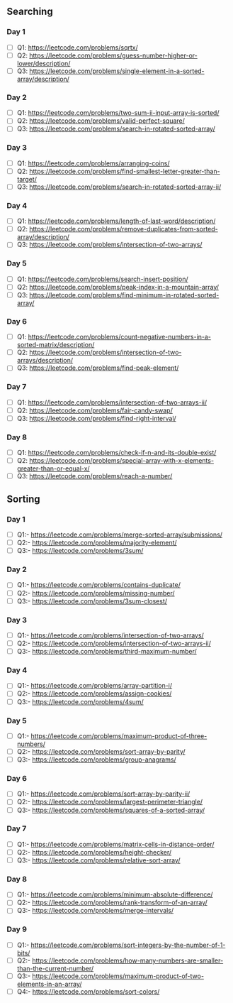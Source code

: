 ## Searching 

### Day 1
- [ ] Q1:     https://leetcode.com/problems/sqrtx/  
- [ ] Q2:     https://leetcode.com/problems/guess-number-higher-or-lower/description/    
- [ ] Q3:     https://leetcode.com/problems/single-element-in-a-sorted-array/description/

### Day 2
- [ ] Q1:     https://leetcode.com/problems/two-sum-ii-input-array-is-sorted/                                                                                                       
- [ ] Q2:     https://leetcode.com/problems/valid-perfect-square/                                                                                                                  
- [ ] Q3:     https://leetcode.com/problems/search-in-rotated-sorted-array/

### Day 3
- [ ] Q1:     https://leetcode.com/problems/arranging-coins/                                                                                                                             
- [ ] Q2:     https://leetcode.com/problems/find-smallest-letter-greater-than-target/                                                                                                     
- [ ] Q3:     https://leetcode.com/problems/search-in-rotated-sorted-array-ii/   

### Day 4
- [ ] Q1:    https://leetcode.com/problems/length-of-last-word/description/                                                                                                               
- [ ] Q2:    https://leetcode.com/problems/remove-duplicates-from-sorted-array/description/          
- [ ] Q3:    https://leetcode.com/problems/intersection-of-two-arrays/

### Day 5
- [ ] Q1:    https://leetcode.com/problems/search-insert-position/   
- [ ] Q2:    https://leetcode.com/problems/peak-index-in-a-mountain-array/  
- [ ] Q3:    https://leetcode.com/problems/find-minimum-in-rotated-sorted-array/

### Day 6                                                                                                                                                                         
- [ ] Q1:   https://leetcode.com/problems/count-negative-numbers-in-a-sorted-matrix/description/                                                                                       
- [ ] Q2:   https://leetcode.com/problems/intersection-of-two-arrays/description/                                                                                                       
- [ ] Q3:   https://leetcode.com/problems/find-peak-element/

### Day 7                                                                                                                                                                         
- [ ] Q1:   https://leetcode.com/problems/intersection-of-two-arrays-ii/<br/>                                                                                                     
- [ ] Q2:   https://leetcode.com/problems/fair-candy-swap/<br/>
- [ ] Q3:   https://leetcode.com/problems/find-right-interval/

### Day 8                                                                                                                                                                         
- [ ] Q1:   https://leetcode.com/problems/check-if-n-and-its-double-exist/<br/>                                                                                             
- [ ] Q2:   https://leetcode.com/problems/special-array-with-x-elements-greater-than-or-equal-x/<br/>                                            
- [ ] Q3:   https://leetcode.com/problems/reach-a-number/<br/>

## Sorting 
### Day 1
- [ ] Q1:-  https://leetcode.com/problems/merge-sorted-array/submissions/<br/>
- [ ] Q2:-  https://leetcode.com/problems/majority-element/<br/>
- [ ] Q3:-  https://leetcode.com/problems/3sum/<br/>

### Day 2
- [ ] Q1:-  https://leetcode.com/problems/contains-duplicate/<br/>
- [ ] Q2:-  https://leetcode.com/problems/missing-number/<br/>
- [ ] Q3:-  https://leetcode.com/problems/3sum-closest/<br/>

### Day 3
- [ ] Q1:-  https://leetcode.com/problems/intersection-of-two-arrays/<br/>
- [ ] Q2:-  https://leetcode.com/problems/intersection-of-two-arrays-ii/<br/>
- [ ] Q3:-  https://leetcode.com/problems/third-maximum-number/<br/>

### Day 4
- [ ] Q1:-  https://leetcode.com/problems/array-partition-i/<br/>
- [ ] Q2:-  https://leetcode.com/problems/assign-cookies/<br/>
- [ ] Q3:-  https://leetcode.com/problems/4sum/<br/>

### Day 5
- [ ] Q1:-  https://leetcode.com/problems/maximum-product-of-three-numbers/<br>
- [ ] Q2:-  https://leetcode.com/problems/sort-array-by-parity/<br>
- [ ] Q3:-  https://leetcode.com/problems/group-anagrams/<br>

### Day 6
- [ ] Q1:-  https://leetcode.com/problems/sort-array-by-parity-ii/<br/>
- [ ] Q2:-  https://leetcode.com/problems/largest-perimeter-triangle/<br/>
- [ ] Q3:-  https://leetcode.com/problems/squares-of-a-sorted-array/<br/>

### Day 7
- [ ] Q1:-  https://leetcode.com/problems/matrix-cells-in-distance-order/<br/>
- [ ] Q2:-  https://leetcode.com/problems/height-checker/<br/>
- [ ] Q3:-  https://leetcode.com/problems/relative-sort-array/<br/>

### Day 8
- [ ] Q1:-  https://leetcode.com/problems/minimum-absolute-difference/<br/>
- [ ] Q2:-  https://leetcode.com/problems/rank-transform-of-an-array/<br/>
- [ ] Q3:-  https://leetcode.com/problems/merge-intervals/<br/>

### Day 9
- [ ] Q1:-  https://leetcode.com/problems/sort-integers-by-the-number-of-1-bits/<br/>
- [ ] Q2:-  https://leetcode.com/problems/how-many-numbers-are-smaller-than-the-current-number/<br/>
- [ ] Q3:-  https://leetcode.com/problems/maximum-product-of-two-elements-in-an-array/<br/>
- [ ] Q4:-  https://leetcode.com/problems/sort-colors/<br/>
